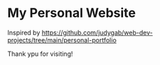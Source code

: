# My Personal Website

Inspired by https://github.com/judygab/web-dev-projects/tree/main/personal-portfolio

Thank ypu for visiting!
